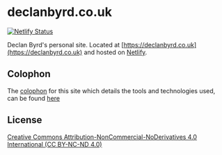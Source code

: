 # declanbyrd.co.uk

[![Netlify Status](https://api.netlify.com/api/v1/badges/44b02513-6a10-4c0b-a2b7-60e4797fd78d/deploy-status)](https://app.netlify.com/sites/declanbyrd/deploys)

Declan Byrd's personal site. Located at [https://declanbyrd.co.uk](https://declanbyrd.co.uk) and hosted on [Netlify](https://www.netlify.com/).

## Colophon

The [colophon](https://www.merriam-webster.com/dictionary/colophon) for this site which details the tools and technologies used, can be found [here](https://www.declanbyrd.co.uk/colophon)

## License

[Creative Commons Attribution-NonCommercial-NoDerivatives 4.0 International (CC BY-NC-ND 4.0) ](https://creativecommons.org/licenses/by-nc-nd/4.0/)
